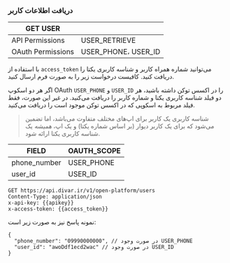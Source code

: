 ### دریافت اطلاعات کاربر

| GET USER          |               |
|-------------------|---------------|
| API Permissions   | USER_RETRIEVE |
| OAuth Permissions | USER_PHONE، USER_ID |

با استفاده از `access_token` می‌توانید شماره همراه کاربر و شناسه کاربری یکتا را دریافت کنید. کافیست درخواست زیر را به صورت فرم ارسال کنید.

اگر هر دو اسکوپ OAuth `USER_PHONE` و `USER_ID` را در اکسس توکن داشته باشید، هر دو فیلد شناسه کاربری یکتا و شماره کاربر را دریافت می‌کنید. در غیر این صورت، فقط فیلد مربوط به اسکوپی که در اکسس توکن موجود است را دریافت می‌کنید.

> شناسه کاربری یک کاربر برای اپ‌های مختلف متفاوت می‌باشد، اما تضمین می‌شود که برای یک کاربر دیوار (بر اساس شماره یکتا) و یک اپ، *همیشه* یک شناسه‌ کاربری یکتا ارائه شود.

| FIELD         | OAUTH_SCOPE  |
|---------------|--------------|
| phone_number  | USER_PHONE   |
| user_id       | USER_ID      |

```http
GET https://api.divar.ir/v1/open-platform/users
Content-Type: application/json
x-api-key: {{apikey}}
x-access-token: {{access_token}}
```

نمونه پاسخ نیز به صورت زیر است:

```json5
{
  "phone_number": "09990000000", // در صورت وجود USER_PHONE
  "user_id": "awoDdf1ecd2wac" // در صورت وجود USER_ID
}
```
